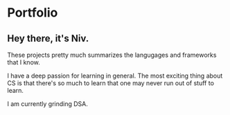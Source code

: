 # Portfolio

## Hey there, it's Niv. 

These projects pretty much summarizes the langugages and frameworks that I know. 

I have a deep passion for learning in general. The most exciting thing about CS is that there's so much to learn that one may never run out of stuff to learn.

I am currently grinding DSA.
